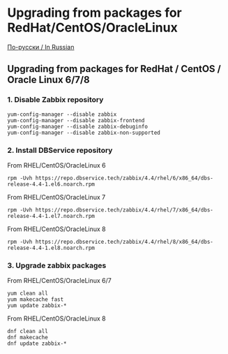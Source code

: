 # Upgrading from packages for RedHat/CentOS/OracleLinux

[По-русски / In Russian](RHELUPDATE.ru.md)

## Upgrading from packages for RedHat / CentOS / Oracle Linux 6/7/8

### 1. Disable Zabbix repository
~~~~
yum-config-manager --disable zabbix
yum-config-manager --disable zabbix-frontend
yum-config-manager --disable zabbix-debuginfo
yum-config-manager --disable zabbix-non-supported
~~~~

### 2. Install DBService repository

From RHEL/CentOS/OracleLinux 6
~~~~
rpm -Uvh https://repo.dbservice.tech/zabbix/4.4/rhel/6/x86_64/dbs-release-4.4-1.el6.noarch.rpm
~~~~

From RHEL/CentOS/OracleLinux 7
~~~~
rpm -Uvh https://repo.dbservice.tech/zabbix/4.4/rhel/7/x86_64/dbs-release-4.4-1.el7.noarch.rpm
~~~~

From RHEL/CentOS/OracleLinux 8
~~~~
rpm -Uvh https://repo.dbservice.tech/zabbix/4.4/rhel/8/x86_64/dbs-release-4.4-1.el8.noarch.rpm
~~~~

### 3. Upgrade zabbix packages

From RHEL/CentOS/OracleLinux 6/7
~~~~
yum clean all
yum makecache fast
yum update zabbix-*
~~~~

From RHEL/CentOS/OracleLinux 8
~~~~
dnf clean all
dnf makecache
dnf update zabbix-*
~~~~

